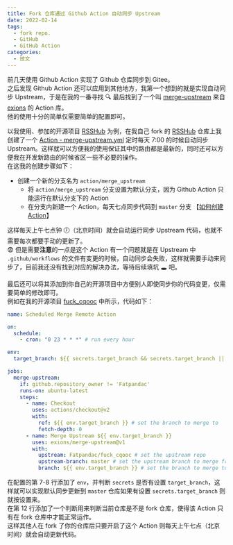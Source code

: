 ```yaml
---
title: Fork 仓库通过 Github Action 自动同步 Upstream
date: 2022-02-14
tags:
  - fork repo.
  - GitHub
  - GitHub Action
categories:
  - 技文
---
```


前几天使用 Github Action 实现了 Github 仓库同步到 Gitee。  
之后发现 Github Action 还可以应用到其他地方，我第一个想到的就是实现自动同步 Upstream，于是在我的一番寻找 🔍 最后找到了一个叫 [merge-upstream](https://github.com/exions/merge-upstream) 来自 [exions](https://github.com/exions) 的 Action 库。  
他的使用十分的简单仅需要简单的配置即可。

<!-- more -->

以我使用、参加的开源项目 [RSSHub](https://github.com/DIYgod/RSSHub) 为例，在我自己 fork 的 [RSSHub](https://github.com/Fatpandac/RSSHub) 仓库上我创建了一个 [Action - merge-upstream.yml](https://github.com/Fatpandac/RSSHub/blob/action/merge_upstream/.github/workflows/merge-upstream.yml) 定时每天 7:00 的时候自动同步 Upstream。这样就可以方便我的使用保证其中的路由都是最新的，同时还可以方便我在开发新路由的时候省区一些不必要的操作。  
在这我的创建步骤如下：

- 创建一个新的分支名为 `action/merge_upstream`
  - 将 `action/merge_upstream` 分支设置为默认分支，因为 Github Action 只能运行在默认分支下的 Action
  - 在分支内新建一个 Action，每天七点同步代码到 `master` 分支 【[如何创建 Action](https://docs.github.com/cn/actions/quickstart)】

这样每天上午七点钟 🕖（北京时间）就会自动运行同步 Upstream 代码，也就不需要每次都要手动的更新了。  
😨 但是需要**注意**的一点是这个 Action 有一个问题就是在 Upstream 中 `.github/workflows` 的文件有变更的时候，自动同步会失败，这样就需要手动来同步了，目前我还没有找到对应的解决办法，等待后续填坑 🕳 吧。

最后还可以将其添加到你自己的开源项目中方便别人即使同步你的代码变更，仅需要简单的修改即可。  
例如在我的开源项目 [fuck_cqooc](https://github.com/Fatpandac/fuck_cqooc) 中所示，代码如下：

```yaml
name: Scheduled Merge Remote Action

on:
  schedule:
    - cron: "0 23 * * *" # run every hour

env:
  target_branch: ${{ secrets.target_branch && secrets.target_branch || 'master' }}

jobs:
  merge-upstream:
    if: github.repository_owner != 'Fatpandac'
    runs-on: ubuntu-latest
    steps:
      - name: Checkout
        uses: actions/checkout@v2
        with:
          ref: ${{ env.target_branch }} # set the branch to merge to
          fetch-depth: 0
      - name: Merge Upstream ${{ env.target_branch }}
        uses: exions/merge-upstream@v1
        with:
          upstream: Fatpandac/fuck_cqooc # set the upstream repo
          upstream-branch: master # set the upstream branch to merge from
          branch: ${{ env.target_branch }} # set the branch to merge to
```

在配置的第 7-8 行添加了 `env`，并判断 `secrets` 是否有设置 `target_branch`，这样就可以实现默认同步更新到 `master` 仓库如果有设置 `secrets.target_branch` 则就按设置来。  
在第 12 行添加了一个判断用来判断当前仓库是不是 fork 仓库，使得该 Action 只有在 fork 仓库中才能正常运作。  
这样其他人在 fork 了你的仓库后只要开启了这个 Action 则每天上午七点（北京时间）就会自动更新代码。

<GiscusComments />
